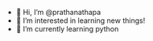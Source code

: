 - 👋 Hi, I’m @prathanathapa
- 👀 I’m interested in learning new things!
- 🌱 I’m currently learning python


<!---
prathanathapa/prathanathapa is a ✨ special ✨ repository because its `README.md` (this file) appears on your GitHub profile.
You can click the Preview link to take a look at your changes.
--->
